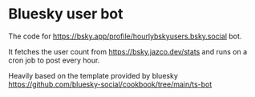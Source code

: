 # Bluesky user bot

The code for https://bsky.app/profile/hourlybskyusers.bsky.social bot. 

It fetches the user count from https://bsky.jazco.dev/stats and runs on a cron job to post every hour.


Heavily based on the template provided by bluesky https://github.com/bluesky-social/cookbook/tree/main/ts-bot
